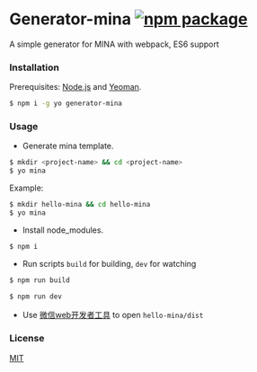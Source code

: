# Generator-mina [![npm package](https://img.shields.io/npm/v/vue-cli.svg)](https://www.npmjs.com/package/generator-mina)

A simple generator for MINA with webpack, ES6 support

### Installation

Prerequisites: [Node.js](https://nodejs.org/en/) and [Yeoman](http://yeoman.io/).

``` bash
$ npm i -g yo generator-mina
```

### Usage

- Generate mina template.

``` bash
$ mkdir <project-name> && cd <project-name>
$ yo mina
```

Example:

``` bash
$ mkdir hello-mina && cd hello-mina
$ yo mina
```

- Install node_modules.
``` bash
$ npm i
```

- Run scripts
  `build` for building, `dev` for watching
``` bash
$ npm run build
```
``` bash
$ npm run dev
```
- Use [微信web开发者工具](https://mp.weixin.qq.com/debug/wxadoc/dev/devtools/download.html?t=1474644089359) to open `hello-mina/dist`


### License

[MIT](http://opensource.org/licenses/MIT)